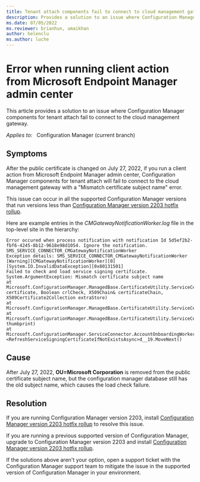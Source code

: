 ```yaml
---
title: Tenant attach components fail to connect to cloud management gateway
description: Provides a solution to an issue where Configuration Manager components for tenant attach fail to connect to the cloud management gateway.
ms.date: 07/05/2022
ms.reviewer: brianhun, umaikhan
author: helenclu
ms.author: luche
---
```


# Error when running client action from Microsoft Endpoint Manager admin center

This article provides a solution to an issue where Configuration Manager components for tenant attach fail to connect to the cloud management gateway.

_Applies to:_ &nbsp; Configuration Manager (current branch)

## Symptoms

After the public certificate is changed on July 27, 2022, if you run a client action from Microsoft Endpoint Manager admin center, Configuration Manager components for tenant attach will fail to connect to the cloud management gateway with a "Mismatch certificate subject name" error.

This issue can occur in all the supported Configuration Manager versions that run versions less than [Configuration Manager version 2203 hotfix rollup](/mem/configmgr/hotfix/2203/14244456).

Here are example entries in the *CMGatewayNotificationWorker.log* file in the top-level site in the hierarchy:

```output
Error occured when process notification with notification Id 5d5ef2b2-fbf6-4245-8b12-9618e98d1054. Ignore the notification. SMS_SERVICE_CONNECTOR_CMGatewayNotificationWorker
Exception details: SMS_SERVICE_CONNECTOR_CMGatewayNotificationWorker
[Warning][CMGatewayNotificationWorker][0][System.IO.InvalidDataException][0x80131501]
Failed to check and load service signing certificate. System.ArgumentException: Mismatch certificate subject name
at Microsoft.ConfigurationManager.ManagedBase.CertificateUtility.ServiceCertificateUtility.VerifyCertificate(X509Certificate2 certificate, Boolean crlCheck, X509Chain& certificateChain, X509Certificate2Collection extraStore)
at Microsoft.ConfigurationManager.ManagedBase.CertificateUtility.ServiceCertificateUtility.Reload()
at Microsoft.ConfigurationManager.ManagedBase.CertificateUtility.ServiceCertificateUtility.Exists(String thumbprint)
at Microsoft.ConfigurationManager.ServiceConnector.AccountOnboardingWorker.\<RefreshServiceSigningCertificateIfNotExistsAsync>d__19.MoveNext()
```

## Cause

After July 27, 2022, **OU=Microsoft Corporation** is removed from the public certificate subject name, but the configuration manager database still has the old subject name, which causes the load check failure.

## Resolution

If you are running Configuration Manager version 2203, install [Configuration Manager version 2203 hotfix rollup](/mem/configmgr/hotfix/2203/14244456) to resolve this issue.

If you are running a previous supported version of Configuration Manager, upgrade to Configuration Manager version 2203 and install [Configuration Manager version 2203 hotfix rollup](/mem/configmgr/hotfix/2203/14244456).

If the solutions above aren't your option, open a support ticket with the Configuration Manager support team to mitigate the issue in the supported version of Configuration Manager in your environment.
